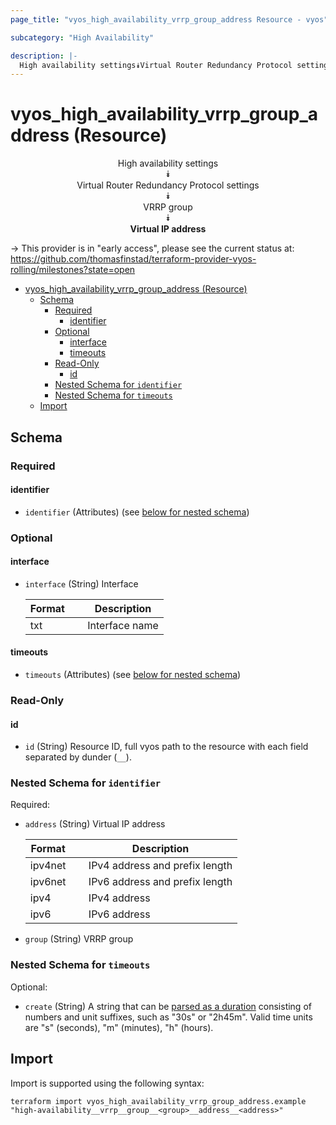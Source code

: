 ```yaml
---
page_title: "vyos_high_availability_vrrp_group_address Resource - vyos"

subcategory: "High Availability"

description: |-
  High availability settings⯯Virtual Router Redundancy Protocol settings⯯VRRP group⯯Virtual IP address
---
```


# vyos_high_availability_vrrp_group_address (Resource)
<center>


High availability settings  
⯯  
Virtual Router Redundancy Protocol settings  
⯯  
VRRP group  
⯯  
**Virtual IP address**


</center>

-> This provider is in "early access", please see the current status at: https://github.com/thomasfinstad/terraform-provider-vyos-rolling/milestones?state=open

<!--TOC-->

- [vyos_high_availability_vrrp_group_address (Resource)](#vyos_high_availability_vrrp_group_address-resource)
  - [Schema](#schema)
    - [Required](#required)
      - [identifier](#identifier)
    - [Optional](#optional)
      - [interface](#interface)
      - [timeouts](#timeouts)
    - [Read-Only](#read-only)
      - [id](#id)
    - [Nested Schema for `identifier`](#nested-schema-for-identifier)
    - [Nested Schema for `timeouts`](#nested-schema-for-timeouts)
  - [Import](#import)

<!--TOC-->

<!-- schema generated by tfplugindocs -->
## Schema

### Required

#### identifier
- `identifier` (Attributes) (see [below for nested schema](#nestedatt--identifier))

### Optional

#### interface
- `interface` (String) Interface

    |  Format  &emsp;|  Description     |
    |----------|------------------|
    |  txt     &emsp;|  Interface name  |
#### timeouts
- `timeouts` (Attributes) (see [below for nested schema](#nestedatt--timeouts))

### Read-Only

#### id
- `id` (String) Resource ID, full vyos path to the resource with each field separated by dunder (`__`).

<a id="nestedatt--identifier"></a>
### Nested Schema for `identifier`

Required:

- `address` (String) Virtual IP address

    |  Format   &emsp;|  Description                     |
    |-----------|----------------------------------|
    |  ipv4net  &emsp;|  IPv4 address and prefix length  |
    |  ipv6net  &emsp;|  IPv6 address and prefix length  |
    |  ipv4     &emsp;|  IPv4 address                    |
    |  ipv6     &emsp;|  IPv6 address                    |
- `group` (String) VRRP group


<a id="nestedatt--timeouts"></a>
### Nested Schema for `timeouts`

Optional:

- `create` (String) A string that can be [parsed as a duration](https://pkg.go.dev/time#ParseDuration) consisting of numbers and unit suffixes, such as &#34;30s&#34; or &#34;2h45m&#34;. Valid time units are &#34;s&#34; (seconds), &#34;m&#34; (minutes), &#34;h&#34; (hours).

## Import

Import is supported using the following syntax:

```shell
terraform import vyos_high_availability_vrrp_group_address.example "high-availability__vrrp__group__<group>__address__<address>"
```
